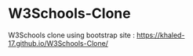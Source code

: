 # W3Schools-Clone
W3Schools clone using bootstrap
site : https://khaled-17.github.io/W3Schools-Clone/
